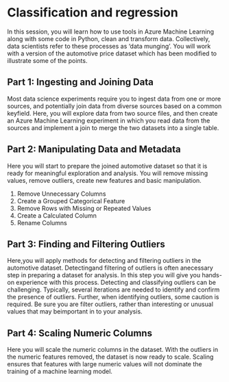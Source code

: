 # Classification and regression

In this session, you will learn how to use tools in Azure Machine Learning along with some code in Python, clean and transform data. Collectively, data scientists refer to these processes as ‘data munging’. You will work with a version of the automotive price dataset which has been modified to illustrate some of the points.

## Part 1: Ingesting and Joining Data

Most data science experiments require you to ingest data from one or more sources, and potentially join data from diverse sources based on a common keyfield. Here, you will explore data from two source files, and then create an Azure Machine Learning experiment in which you read data from the sources and implement a join to merge the two datasets into a single table.

## Part 2: Manipulating Data and Metadata

Here you will start to prepare the joined automotive dataset so that it is ready for meaningful exploration and analysis. You will remove missing values, remove outliers, create new features and basic manipulation.
<ol>
    <li>Remove Unnecessary Columns</li>
    <li>Create a Grouped Categorical Feature</li>
    <li>Remove Rows with Missing or Repeated Values</li>
    <li>Create a Calculated Column</li>
    <li>Rename Columns</li>
</ol>

## Part 3: Finding and Filtering Outliers

Here,you will apply methods for detecting and filtering outliers in the automotive dataset. Detectingand filtering of outliers is often anecessary step in preparing a dataset for analysis. In this step you will give you hands-on experience with this process. Detecting and classifying outliers can be challenging. Typically, several iterations are needed to identify and confirm the presence of outliers. Further, when identifying outliers, some caution is required. Be sure you are filter outliers, rather than interesting or unusual values that may beimportant in to your analysis.


## Part 4: Scaling Numeric Columns

Here you will scale the numeric columns in the dataset. With the outliers in the numeric features removed, the dataset is now ready to scale. Scaling ensures that features with large numeric values will not dominate the training of a machine learning model.

